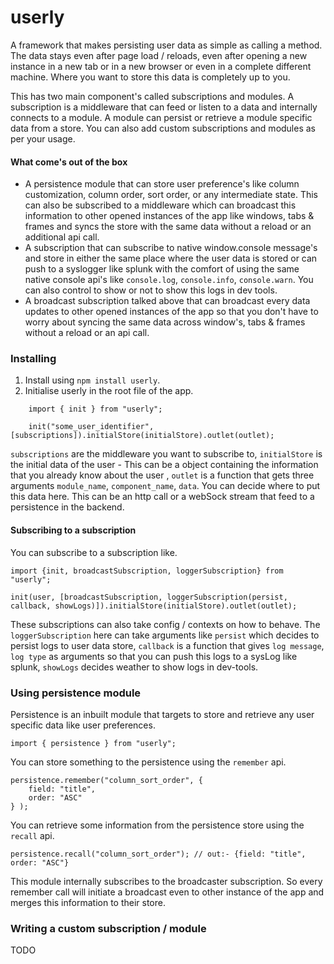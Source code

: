 # userly

A framework that makes persisting user data as simple as calling a method. The data stays even after page load / reloads, even after opening a new instance in a new tab or in a new browser or even in a complete different machine. Where you want to store this data is completely up to you.

This has two main component's called subscriptions and modules. A subscription is a middleware that can feed or listen to a data and internally connects to a module. A module can persist or retrieve a module specific data from a store. You can also add custom subscriptions and modules as per your usage.

#### What come's out of the box

- A persistence module that can store user preference's like column customization, column order, sort order, or any intermediate state. This can also be subscribed to a middleware which can broadcast this information to other opened instances of the app like windows, tabs & frames and syncs the store with the same data without a reload or an additional api call.
- A subscription that can subscribe to native window.console message's and store in either the same place where the user data is stored or can push to a syslogger like splunk with the comfort of using the same native console api's like `console.log`, `console.info`, `console.warn`. You can also control to show or not to show this logs in dev tools.
- A broadcast subscription talked above that can broadcast every data updates to other opened instances of the app so that you don't have to worry about syncing the same data across window's, tabs & frames without a reload or an api call.

### Installing

1. Install using `npm install userly`.
2. Initialise userly in the root file of the app.

```
    import { init } from "userly";

    init("some_user_identifier", [subscriptions]).initialStore(initialStore).outlet(outlet);
```

`subscriptions` are the middleware you want to subscribe to, `initialStore` is the initial data of the user - This can be a object containing the information that you already know about the user <TODO write above how the scheema should be>, `outlet` is a function that gets three arguments `module_name`, `component_name`, `data`. You can decide where to put this data here. This can be an http call or a webSock stream that feed to a persistence in the backend.

#### Subscribing to a subscription

You can subscribe to a subscription like.

```
import {init, broadcastSubscription, loggerSubscription} from "userly";

init(user, [broadcastSubscription, loggerSubscription(persist, callback, showLogs)]).initialStore(initialStore).outlet(outlet);
```

These subscriptions can also take config / contexts on how to behave. The `loggerSubscription` here can take arguments like `persist` which decides to persist logs to user data store, `callback` is a function that gives `log message`, `log type` as arguments so that you can push this logs to a sysLog like splunk, `showLogs` decides weather to show logs in dev-tools.

### Using persistence module

Persistence is an inbuilt module that targets to store and retrieve any user specific data like user preferences.

```
import { persistence } from "userly";
```

You can store something to the persistence using the `remember` api.

```
persistence.remember("column_sort_order", {
    field: "title",
    order: "ASC"
} );
```

You can retrieve some information from the persistence store using the `recall` api.

```
persistence.recall("column_sort_order"); // out:- {field: "title", order: "ASC"}
```

This module internally subscribes to the broadcaster subscription. So every remember call will initiate a broadcast even to other instance of the app and merges this information to their store.

### Writing a custom subscription / module

TODO
